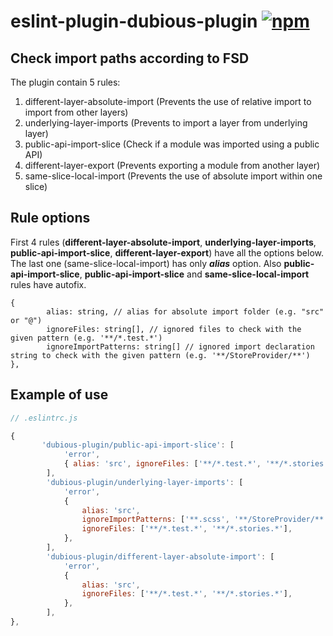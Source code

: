 # eslint-plugin-dubious-plugin [![npm](https://img.shields.io/badge/npm-v1.5.2-blue.svg)](https://www.npmjs.com/package/eslint-plugin-dubious-plugin)

## Check import paths according to FSD

The plugin contain 5 rules:

1. different-layer-absolute-import (Prevents the use of relative import to import from other layers)
2. underlying-layer-imports (Prevents to import a layer from underlying layer)
3. public-api-import-slice (Check if a module was imported using a public API)
4. different-layer-export (Prevents exporting a module from another layer)
5. same-slice-local-import (Prevents the use of absolute import within one slice)

## Rule options

First 4 rules (**different-layer-absolute-import**, **underlying-layer-imports**, **public-api-import-slice**, **different-layer-export**) have all the options below. The last one (same-slice-local-import) has only **_alias_** option. Also **public-api-import-slice**, **public-api-import-slice** and **same-slice-local-import** rules have autofix.

```
{
        alias: string, // alias for absolute import folder (e.g. "src" or "@")
        ignoreFiles: string[], // ignored files to check with the given pattern (e.g. '**/*.test.*')
        ignoreImportPatterns: string[] // ignored import declaration string to check with the given pattern (e.g. '**/StoreProvider/**')
},
```

## Example of use

```js
// .eslintrc.js

{
       'dubious-plugin/public-api-import-slice': [
            'error',
            { alias: 'src', ignoreFiles: ['**/*.test.*', '**/*.stories.*'] },
        ],
        'dubious-plugin/underlying-layer-imports': [
            'error',
            {
                alias: 'src',
                ignoreImportPatterns: ['**.scss', '**/StoreProvider/**'],
                ignoreFiles: ['**/*.test.*', '**/*.stories.*'],
            },
        ],
        'dubious-plugin/different-layer-absolute-import': [
            'error',
            {
                alias: 'src',
                ignoreFiles: ['**/*.test.*', '**/*.stories.*'],
            },
        ],
},
```
